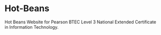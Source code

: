# Hot-Beans
Hot Beans Website for Pearson BTEC Level 3 National Extended Certificate in Information Technology.
